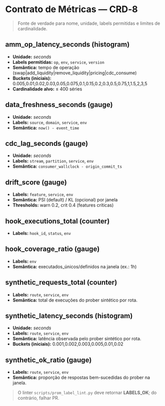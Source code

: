 # Contrato de Métricas — CRD‑8
> Fonte de verdade para nome, unidade, labels permitidas e limites de cardinalidade.

## amm_op_latency_seconds (histogram)
- **Unidade:** _seconds_
- **Labels permitidas:** `op`, `env`, `service`, `version`
- **Semântica:** tempo de operação (swap|add_liquidity|remove_liquidity|pricing|cdc_consume)
- **Buckets (iniciais):** 0.005,0.01,0.02,0.03,0.05,0.075,0.1,0.15,0.2,0.3,0.5,0.75,1,1.5,2,3,5
- **Cardinalidade alvo:** ≤ 400 séries

## data_freshness_seconds (gauge)
- **Unidade:** _seconds_
- **Labels:** `source`, `domain`, `service`, `env`
- **Semântica:** `now() - event_time`

## cdc_lag_seconds (gauge)
- **Unidade:** _seconds_
- **Labels:** `stream`, `partition`, `service`, `env`
- **Semântica:** `consumer_wallclock - origin_commit_ts`

## drift_score (gauge)
- **Labels:** `feature`, `service`, `env`
- **Semântica:** PSI (default) / KL (opcional) por janela
- **Thresholds:** warn 0.2, crit 0.4 (features críticas)

## hook_executions_total (counter)
- **Labels:** `hook_id`, `status`, `env`

## hook_coverage_ratio (gauge)
- **Labels:** `env`
- **Semântica:** executados_únicos/definidos na janela (ex.: 1h)

## synthetic_requests_total (counter)
- **Labels:** `route`, `service`, `env`
- **Semântica:** total de execuções do prober sintético por rota.

## synthetic_latency_seconds (histogram)
- **Unidade:** _seconds_
- **Labels:** `route`, `service`, `env`
- **Semântica:** latência observada pelo prober sintético por rota.
- **Buckets (iniciais):** 0.001,0.002,0.003,0.005,0.01,0.02

## synthetic_ok_ratio (gauge)
- **Labels:** `route`, `service`, `env`
- **Semântica:** proporção de respostas bem-sucedidas do prober na janela.

> O linter `scripts/prom_label_lint.py` deve retornar **LABELS_OK**; do contrário, falhar PR.

